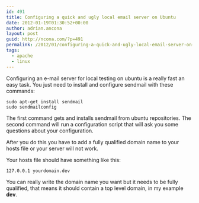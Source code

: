 ```yaml
---
id: 491
title: Configuring a quick and ugly local email server on Ubuntu
date: 2012-01-19T01:30:52+00:00
author: adrian.ancona
layout: post
guid: http://ncona.com/?p=491
permalink: /2012/01/configuring-a-quick-and-ugly-local-email-server-on-ubuntu/
tags:
  - apache
  - linux
---
```

Configuring an e-mail server for local testing on ubuntu is a really fast an easy task. You just need to install and configure sendmail with these commands:

```
sudo apt-get install sendmail
sudo sendmailconfig
```

The first command gets and installs sendmail from ubuntu repositories. The second command will run a configuration script that will ask you some questions about your configuration.

After you do this you have to add a fully qualified domain name to your hosts file or your server will not work.

Your hosts file should have something like this:

```
127.0.0.1 yourdomain.dev
```

You can really write the domain name you want but it needs to be fully qualified, that means it should contain a top level domain, in my example **dev**.

<!--more-->
